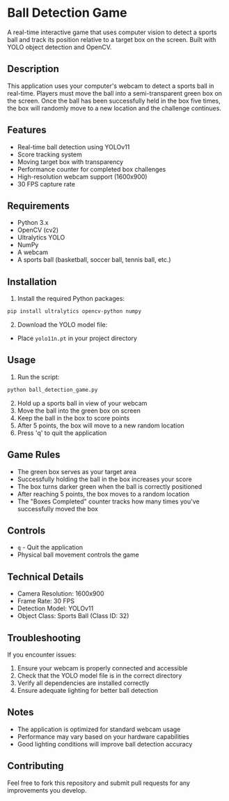 # Ball Detection Game

A real-time interactive game that uses computer vision to detect a sports ball and track its position relative to a target box on the screen. Built with YOLO object detection and OpenCV.

## Description

This application uses your computer's webcam to detect a sports ball in real-time. Players must move the ball into a semi-transparent green box on the screen. Once the ball has been successfully held in the box five times, the box will randomly move to a new location and the challenge continues.

## Features

- Real-time ball detection using YOLOv11
- Score tracking system
- Moving target box with transparency
- Performance counter for completed box challenges
- High-resolution webcam support (1600x900)
- 30 FPS capture rate

## Requirements

- Python 3.x
- OpenCV (cv2)
- Ultralytics YOLO
- NumPy
- A webcam
- A sports ball (basketball, soccer ball, tennis ball, etc.)

## Installation

1. Install the required Python packages:
```bash
pip install ultralytics opencv-python numpy
```

2. Download the YOLO model file:
- Place `yolo11n.pt` in your project directory

## Usage

1. Run the script:
```bash
python ball_detection_game.py
```

2. Hold up a sports ball in view of your webcam
3. Move the ball into the green box on screen
4. Keep the ball in the box to score points
5. After 5 points, the box will move to a new random location
6. Press 'q' to quit the application

## Game Rules

- The green box serves as your target area
- Successfully holding the ball in the box increases your score
- The box turns darker green when the ball is correctly positioned
- After reaching 5 points, the box moves to a random location
- The "Boxes Completed" counter tracks how many times you've successfully moved the box

## Controls

- `q` - Quit the application
- Physical ball movement controls the game

## Technical Details

- Camera Resolution: 1600x900
- Frame Rate: 30 FPS
- Detection Model: YOLOv11
- Object Class: Sports Ball (Class ID: 32)

## Troubleshooting

If you encounter issues:

1. Ensure your webcam is properly connected and accessible
2. Check that the YOLO model file is in the correct directory
3. Verify all dependencies are installed correctly
4. Ensure adequate lighting for better ball detection

## Notes

- The application is optimized for standard webcam usage
- Performance may vary based on your hardware capabilities
- Good lighting conditions will improve ball detection accuracy

## Contributing

Feel free to fork this repository and submit pull requests for any improvements you develop.

